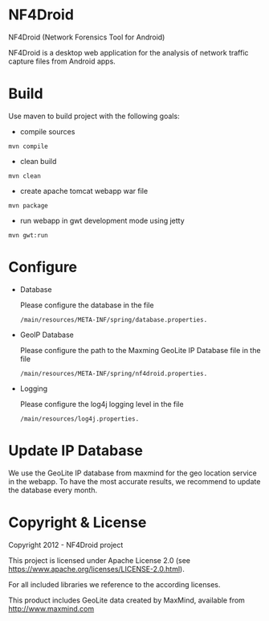 NF4Droid
========

NF4Droid (Network Forensics Tool for Android)

NF4Droid is a desktop web application for the analysis of network traffic capture files from Android apps. 


Build
========
Use maven to build project with the following goals:

* compile sources
~~~
mvn compile 
~~~

* clean build
~~~
mvn clean
~~~

* create apache tomcat webapp war file
~~~
mvn package
~~~

* run webapp in gwt development mode using jetty
~~~
mvn gwt:run	
~~~


Configure
========

- Database

  Please configure the database in the file 
  ~~~
  /main/resources/META-INF/spring/database.properties.
  ~~~

- GeoIP Database

  Please configure the path to the Maxming GeoLite IP Database file in the file
  ~~~
  /main/resources/META-INF/spring/nf4droid.properties.
  ~~~

- Logging

  Please configure the log4j logging level in the file 
  ~~~
  /main/resources/log4j.properties.
  ~~~


Update IP Database
========

We use the GeoLite IP database from maxmind for the geo location service in the webapp.
To have the most accurate results, we recommend to update the database every month.


Copyright & License
=======
Copyright 2012 - NF4Droid project

This project is licensed under Apache License 2.0 (see https://www.apache.org/licenses/LICENSE-2.0.html).


For all included libraries we reference to the according licenses.

This product includes GeoLite data created by MaxMind, available from http://www.maxmind.com
